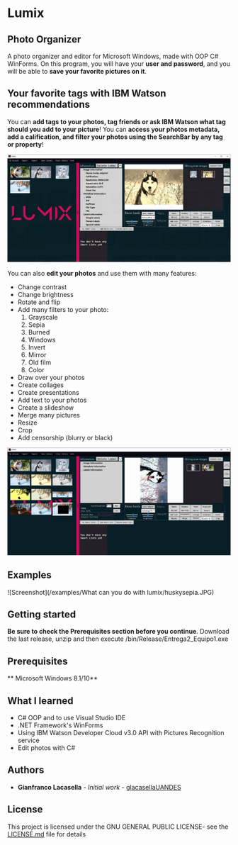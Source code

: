# Lumix

## Photo Organizer
A photo organizer and editor for Microsoft Windows, made with OOP C# WinForms. On this program, you will have your
**user and password**, and you will be able to **save your favorite pictures on it**. 


## Your favorite tags with IBM Watson recommendations
You can **add tags to your photos, tag friends or ask IBM Watson what tag should you add to your picture**! You can **access your photos metadata, add a calification, and filter your photos using the SearchBar by any tag or property**!

![Screenshot](/examples/lumix5.JPG)

You can also **edit your photos** and use them with many features:

* Change contrast
* Change brightness
* Rotate and flip
* Add many filters to your photo:
  1. Grayscale
  2. Sepia
  3. Burned
  4. Windows
  5. Invert
  6. Mirror
  7. Old film
  8. Color
* Draw over your photos
* Create collages
* Create presentations
* Add text to your photos
* Create a slideshow
* Merge many pictures
* Resize
* Crop
* Add censorship (blurry or black)

![Screenshot](/examples/lumix14.JPG)

## Examples

![Screenshot](/examples/What can you do with lumix/huskysepia.JPG)

## Getting started

**Be sure to check the Prerequisites section before you continue**. Download the last release, unzip and then
execute /bin/Release/Entrega2_Equipo1.exe

## Prerequisites

** Microsoft Windows 8.1/10**

## What I learned

* C# OOP and to use Visual Studio IDE
* .NET Framework's WinForms
* Using IBM Watson Developer Cloud v3.0 API with Pictures Recognition service
* Edit photos with C#

## Authors

* **Gianfranco Lacasella** - *Initial work* - [glacasellaUANDES](https://github.com/glacasellaUANDES)

## License

This project is licensed under the GNU GENERAL PUBLIC LICENSE- see the [LICENSE.md](LICENSE.md) file for details
